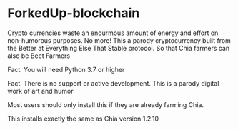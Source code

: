 # ForkedUp-blockchain


Crypto currencies waste an enourmous amount of energy and effort on non-humorous purposes. No more! This a parody cryptocurrency built from the Better at Everything Else That Stable protocol. So that Chia farmers can also be Beet Farmers

Fact. You will need Python 3.7 or higher

Fact. There is no support or active development. This is a parody digital work of art and humor

Most users should only install this if they are already farming Chia.

This installs exactly the same as Chia version 1.2.10
